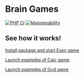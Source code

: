 # Brain Games

[![PHP CI](https://github.com/yarncat/php-project-lvl1/workflows/PHP%20CI/badge.svg)](https://github.com/yarncat/php-project-lvl1/actions)
[![Maintainability](https://api.codeclimate.com/v1/badges/a99a88d28ad37a79dbf6/maintainability)](https://codeclimate.com/github/codeclimate/codeclimate/maintainability)

## See how it works!

[Install package and start Even game](https://asciinema.org/a/Mp0vUpnoRVuxuGm4Z1umiYG9C)  

[Launch examples of Calc game](https://asciinema.org/a/jS1cV3oBRRQRsDZd0cEjgIHDK)  

[Launch examples of Gcd game](https://asciinema.org/a/in0YIeU98vJrLOqoggK2gLVui)
